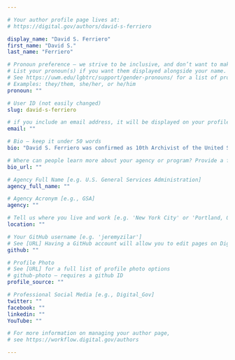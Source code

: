 ```yaml
---

# Your author profile page lives at:
# https://digital.gov/authors/david-s-ferriero

display_name: "David S. Ferriero"
first_name: "David S."
last_name: "Ferriero"

# Pronoun preference — we strive to be inclusive, and don’t want to make assumptions on a person’s first name (be it a gender-neutral name, or is one more common in languages other than English). Learn more http://www.MyPronouns.org
# List your pronoun(s) if you want them displayed alongside your name. Leave it blank and we'll use just your name.
# See https://uwm.edu/lgbtrc/support/gender-pronouns/ for a list of pronouns
# Examples: they/them, she/her, or he/him
pronoun: ""

# User ID (not easily changed)
slug: david-s-ferriero

# if you include an email address, it will be displayed on your profile page
email: ""

# Bio — keep it under 50 words
bio: "David S. Ferriero was confirmed as 10th Archivist of the United States on November 6, 2009. Previously, Mr. Ferriero served as the Andrew W. Mellon Director of the New York Public Libraries (NYPL). He was part of the leadership team responsible for integrating the four research libraries and 87 branch libraries into one seamless service for users, creating the largest public library system in the United States and one of the largest research libraries in the world. Mr. Ferriero was in charge of collection strategy; conservation; digital experience; reference and research services; and education, programming, and exhibitions."

# Where can people learn more about your agency or program? Provide a full URL [e.g. 'https://www.example.gov/']
bio_url: ""

# Agency Full Name [e.g. U.S. General Services Administration]
agency_full_name: ""

# Agency Acronym [e.g., GSA]
agency: ""

# Tell us where you live and work [e.g. 'New York City' or 'Portland, OR']
location: ""

# Your GitHub username [e.g. 'jeremyzilar']
# See [URL] Having a GitHub account will allow you to edit pages on DigitalGov. The image used in your GitHub account can also be used to populate your digital.gov profile photo.
github: ""

# Profile Photo
# See [URL] for a full list of profile photo options
# github-photo — requires a github ID
profile_source: ""

# Professional Social Media [e.g., Digital_Gov]
twitter: ""
facebook: ""
linkedin: ""
YouTube: ""

# For more information on managing your author page,
# see https://workflow.digital.gov/authors

---
```

